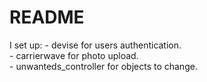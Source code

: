 # README

I set up: - devise for users authentication. <br>
          - carrierwave for photo upload. <br>
          - unwanteds_controller for objects to change. <br>
